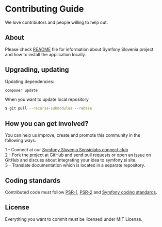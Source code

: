 # Contributing Guide

We love contributors and people willing to help out.

## About

Please check [README](README.md) file for information about Symfony Slovenia
project and how to install the application locally.

## Upgrading, updating

Updating dependencies:

```bash
composer update
```

When you want to update local repository

```bash
$ git pull --recurse-submodules --rebase
```

## How you can get involved?

You can help us improve, create and promote this community in the following ways:

1 - Connect at our [Symfony Slovenia Sensiolabs connect club](https://connect.sensiolabs.com/club/slovenia)  
2 - Fork the project at GitHub and send pull requests or open an [issue](https://github.com/symfony-si/symfony.si/issues) on GitHub and discuss about integrating your idea to symfony.si site.  
3 - Translate documentation which is located in a separate repository.

## Coding standards

Contributed code must follow [PSR-1](http://www.php-fig.org/psr/psr-1/),
[PSR-2](http://www.php-fig.org/psr/psr-2/) and
[Symfony coding standards](http://symfony.com/doc/current/contributing/code/standards.html).


## License

Everything you want to commit must be licensed under MIT License.
